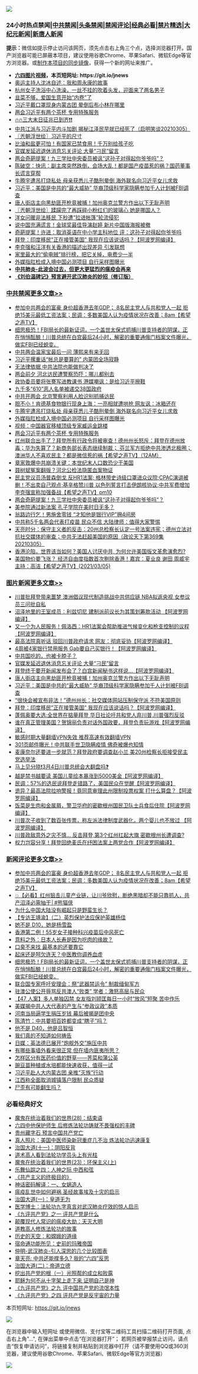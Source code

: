 ![](https://raw.githubusercontent.com/fqnews/bnews/master/64photo/fqnews-qr.jpg)

<div id="tt">
<h3>24小时热点禁闻|<a href="#%E4%B8%AD%E5%85%B1%E7%A6%81%E9%97%BB%E6%9B%B4%E5%A4%9A%E6%96%87%E7%AB%A0">中共禁闻</a>|<a href="#%E5%9B%BE%E7%89%87%E6%96%B0%E9%97%BB%E6%9B%B4%E5%A4%9A%E6%96%87%E7%AB%A0">头条禁闻</a>|<a href="#%E6%96%B0%E9%97%BB%E8%AF%84%E8%AE%BA%E6%9B%B4%E5%A4%9A%E6%96%87%E7%AB%A0">禁闻评论|<a href="#%E5%BF%85%E7%9C%8B%E7%BB%8F%E5%85%B8%E5%A5%BD%E6%96%87">经典必看|<a href="/video.md#%E7%A6%81%E7%89%87%E7%B2%BE%E9%80%89">禁片精选</a>|<a href="https://github.com/fqnews/djy/blob/master/gb/nf1351518.md#1">大纪元新闻</a>|<a href="https://github.com/fqnews/ntdtv/blob/master/gb/prog204.md#1">新唐人新闻</a></h3>
<div><b>提示：</b>微信如提示停止访问该网页，须先点击右上角三个点，选择浏览器打开。国产浏览器可能已屏蔽本项目，建议使用谷歌Chrome、苹果Safari、微软Edge等官方浏览器。或<a href="https://github.com/fqnews/bnews/blob/master/%E5%88%B6%E4%BD%9Cgit%E7%A6%81%E9%97%BB%E9%95%9C%E5%83%8F.md">制作本项目的同步镜像</a>，获得一个新的网址来推广。</div>
<ul>
<li><b><a href="http://d1.bdrive.tk/64.mp4" target="_blank">六四图片视频</a>，本页短网址: https://git.io/jnews</b></li>
<li><a href="/cnnews/20210305/1499213.md">奥运主持人沈冰自述：我和周永康的故事</a></li>
<li><a href="/lifebaike/20210306/1499452.md">杭州女子洗浴中心洗澡，一丝不挂的吹着头发，迎面来了两名男子</a></li>
<li><a href="/cbnews/20210306/1499395.md">韭菜不够，爱国生意开始“内卷”了</a></li>
<li><a href="/comments/20210306/1499370.md">习近平戴口罩现身内蒙古团 晕倒后布小林在哪里</a></li>
<li><a href="/cbnews/20210306/1499669.md">两会习近平有两个茶杯 专用特殊服务</a></li>
<li><a href="/comments/20210305/1499273.md">🔥🔥三大末日征兆已到齐❗❗</a></li>
<li><a href="/bannedvideo/20210306/1499476.md">中共江派与习近平内斗加剧 揭秘江泽民早就已经死了（启明笑谈20210305）</a></li>
<li><a href="/ssgc/20210306/1499403.md">〖兲朝浮世绘〗习近平的尺寸</a></li>
<li><a href="/lifebaike/20210306/1499567.md">比油和盐更可怕！有国家已禁食用！千万别给孩子吃</a></li>
<li><a href="/topimagenews/20210306/1499662.md">官媒发延迟退休消息忘关评论 大量“刁民”留言</a></li>
<li><a href="/cbnews/20210306/1499579.md">两会奇葩提案！九三学社中央委员被讽“这孙子对得起你爷爷吗”？</a></li>
<li><a href="/bannedvideo/20210306/1499431.md">陈破空：快讯：副主席突然跌倒，会场大乱！都是国产疫苗惹的祸？国药董事长谎言穿帮</a></li>
<li><a href="/cbnews/20210306/1499683.md">牛腾宇遭吊打烧私处 母亲获悉儿子酷刑晕倒 海外联名向习近平女儿求救</a></li>
<li><a href="/topimagenews/20210306/1499563.md">习近平：美国是中共的“最大威胁” 华裔顶级科学家隐瞒参加千人计划被FBI调查</a></li>
<li><a href="/topimagenews/20210306/1499615.md">唐人街店主向黑劫匪开枪竟被捕！加州奥克兰警方作出以下无耻声明</a></li>
<li><a href="/ssgc/20210306/1499406.md">〖兲朝浮世绘〗蹂躏完了再踩碎小粉红们的玻璃心 她是哪国人？</a></li>
<li><a href="/worldnews/20210306/1499438.md">洋女问暖非法移民 下秒遭“拉进帐篷”轮流侵犯</a></li>
<li><a href="/yule/20210306/1499367.md">说中国充满谎言！金球奖最佳导演赵婷 新片中国版海报被撤</a></li>
<li><a href="/comments/20210306/1499371.md">奇葩提案！许进：取消英语在中小学主科地位 评：这孙子对得起你爷爷吗</a></li>
<li><a href="/topimagenews/20210305/1499286.md">拜登：印度移民"正在接管美国” 我现在应该说话吗？【阿波罗网编译】</a></li>
<li><a href="/headline/20210306/1499425.md">李克强和汪洋有关香港的描述出现差异 引发联想</a></li>
<li><a href="/lifebaike/20210306/1499638.md">家里最大的“偷电贼”排行榜，把它关掉，电费少一半</a></li>
<li><a href="/cbnews/20210306/1499678.md">外媒指肛检成入境中国必测项目 自行采样图曝光</a></li>
<li><b><a href="/comments/20200211/1275071.md" target="_blank">中共肺炎-此波会过去，但更大更猛烈的瘟疫会再来</a></b></li>
<li><b><a href="/comments/20200207/1272816.md" target="_blank">《刘伯温碑记》预言避开武汉肺炎的妙招（修订版）</a></b></li>
</ul>
</div>

<div class="catlist">
<h3><a href="/cbnews/" target="_blank">中共禁闻</a><span><a href="/cbnews/" target="_blank" rel="nofollow">更多文章>></a></span></h3>
<ul>
<li><a href="/comments/20210306/1499828.md" target="_blank">参加中共两会的富豪 身价超香港去年GDP； 8名民主党人与共和党人一起 拒绝15美元最低工资法案；民调：多数美国人认为疫情状况在改善；8am【希望之声TV】</a></li>
<li><a href="/comments/20210306/1499759.md" target="_blank">细思极恐！FBI局长的最新证词，一个盖世太保式抓捕川普支持者的阴谋，正在悄悄酝酿！川普总统在白宫最后24小时，解密的重要通俄门档案文件曝光，做实FBI已经蜕变。</a></li>
<li><a href="/cbnews/20210306/1499758.md" target="_blank">中共两会温家宝最后一问 薄熙来有来无回</a></li>
<li><a href="/cbnews/20210306/1499757.md" target="_blank">习近平摞重话“帐总是要算的” 内蒙团全场寂静</a></li>
<li><a href="/cbnews/20210306/1499753.md" target="_blank">无法律依据 中共法院也能做判决了</a></li>
<li><a href="/cbnews/20210306/1499739.md" target="_blank">两会前夕 河北访民遭警察恐吓：哪儿都别去</a></li>
<li><a href="/cbnews/20210306/1499735.md" target="_blank">政协委员要将张謇写进教课书 港媒嘲讽：是给习近平擦鞋</a></li>
<li><a href="/cbnews/20210306/1499720.md" target="_blank">九千多“610”恶人名单被递交38国政府</a></li>
<li><a href="/cbnews/20210306/1499714.md" target="_blank">中共开两会 北京警察利用人脸识别抓捕访民</a></li>
<li><a href="/cbnews/20210306/1499707.md" target="_blank">胆不小！肯德基食物银行现身上海：一亮相就遭哄抢 网友讽：冰箱还在</a></li>
<li><a href="/cbnews/20210306/1499683.md" target="_blank">牛腾宇遭吊打烧私处 母亲获悉儿子酷刑晕倒 海外联名向习近平女儿求救</a></li>
<li><a href="/cbnews/20210306/1499678.md" target="_blank">外媒指肛检成入境中国必测项目 自行采样图曝光</a></li>
<li><a href="/cbnews/20210306/1499668.md" target="_blank">视频：中国器官移植顶级专家臧运金跳楼</a></li>
<li><a href="/cbnews/20210306/1499669.md" target="_blank">两会习近平有两个茶杯 专用特殊服务</a></li>
<li><a href="/comments/20210306/1499667.md" target="_blank">红州联合出手了？拜登所有行政令将被审查！德州州长怒斥：拜登在德州放毒；华为失算了？新商务部长表态继续制裁； 芬兰军方拒绝中共渗透北极圈；澳洲华人不喜欢民主？都是微信惹的祸【希望之声TV】（12AM）</a></li>
<li><a href="/cbnews/20210306/1499664.md" target="_blank">章家敦爆中共崩溃关键：本世纪末人口数恐少于美国</a></li>
<li><a href="/cbnews/20210306/1499663.md" target="_blank">聂树斌冤案翻版？河北公检法隐匿血案物证</a></li>
<li><a href="/comments/20210306/1499627.md" target="_blank">民主党议员汤普森倒戈  反HR1法案; 格林带史诗级口罩进众议院;CPAC演讲被删！不出卖自己观点;基辛格赞川普 以色列誓言打击伊朗核协议;中共军费增加 李克强宣称加强备战【希望之声TV】pm10</a></li>
<li><a href="/cbnews/20210306/1499579.md" target="_blank">两会奇葩提案！九三学社中央委员被讽“这孙子对得起你爷爷吗”？</a></li>
<li><a href="/cbnews/20210306/1499578.md" target="_blank">美参院通过新法案 孔子学院在美时日无多？</a></li>
<li><a href="/cbnews/20210306/1499577.md" target="_blank">翁路边行乞！男施舍零钱 “才知他是银行VIP”拥4间房</a></li>
<li><a href="/cbnews/20210306/1499564.md" target="_blank">中共称5千名两会代表打疫苗 民众不信 大陆律师：值得大家警惕</a></li>
<li><a href="/cbnews/20210306/1499562.md" target="_blank">天亮时分：保守主义者的反击：20州总检察长认定一号法案违宪；德州立法对抗社交媒体的审查；中共无法赶超美国的原因（政论天下第369集 20210305）</a></li>
<li><a href="/comments/20210306/1499554.md" target="_blank">香港沦陷，世界该当如何？美国人讨厌中共, 为何允许美国版文革愈演愈烈?</a></li>
<li><a href="/comments/20210306/1499521.md" target="_blank">美国物价要飞涨？   经济自由度指数首次剔除香港！嘉宾：夏业良 谢田  周威宇   主持：高洁【希望之声TV】(2021/03/05)</a></li>

</ul>
</div>
<div class="catlist">
<h3><a href="/topimagenews/" target="_blank">图片新闻</a><span><a href="/topimagenews/" target="_blank" rel="nofollow">更多文章>></a></span></h3>
<ul>
<li><a href="/topimagenews/20210306/1499803.md" target="_blank">川普批拜登带来噩梦 澳洲倡议现代制造挑战中共供应链 NBA拟返央视 女参议员三问批自私</a></li>
<li><a href="/topimagenews/20210306/1499727.md" target="_blank">沼泽地里的王室成员：利兹切尼 建制派前议长为其策划筹款活动 【阿波罗网编译】</a></li>
<li><a href="/topimagenews/20210306/1499712.md" target="_blank">又一个为人民服务！佩洛西：HR1法案会帮助推进气候变化和枪支控制的议程【阿波罗网编译】</a></li>
<li><a href="/topimagenews/20210306/1499705.md" target="_blank">最高法院真听话 驳回川普政府请求 网友：彻底妥协【阿波罗网编译】</a></li>
<li><a href="/topimagenews/20210306/1499676.md" target="_blank">4周被4家银行禁用服务 Gab要自己买银行！【阿波罗网编译】</a></li>
<li><a href="/topimagenews/20210306/1499666.md" target="_blank">中共国吃的，也被卡脖子？</a></li>
<li><a href="/topimagenews/20210306/1499662.md" target="_blank">官媒发延迟退休消息忘关评论 大量“刁民”留言</a></li>
<li><a href="/topimagenews/20210306/1499649.md" target="_blank">拜登终于要开新闻发布会了？白宫新闻秘书这样说&#8230;【阿波罗网编译】</a></li>
<li><a href="/topimagenews/20210306/1499615.md" target="_blank">唐人街店主向黑劫匪开枪竟被捕！加州奥克兰警方作出以下无耻声明</a></li>
<li><a href="/topimagenews/20210306/1499563.md" target="_blank">习近平：美国是中共的“最大威胁” 华裔顶级科学家隐瞒参加千人计划被FBI调查</a></li>
<li><a href="/topimagenews/20210306/1499539.md" target="_blank">“很快会被宣布非法！”德州州长：社交媒体网站压制保守派 不符美国原则</a></li>
<li><a href="/topimagenews/20210305/1499286.md" target="_blank">拜登：印度移民&#8221;正在接管美国” 我现在应该说话吗？【阿波罗网编译】</a></li>
<li><a href="/topimagenews/20210305/1499168.md" target="_blank">蓬佩奥要大选:全世界在掂量拜登 华日社论吁共和党人弃川普,川普强烈反驳</a></li>
<li><a href="/topimagenews/20210305/1499166.md" target="_blank">谁在真正管理美国？贺锦丽负责对话外国政要，拜登负责玩游戏【阿波罗网编译】</a></li>
<li><a href="/comments/20210305/1485911.md" target="_blank">敏感时期大量翻墙VPN失效 推荐高速有效翻墙VPN</a></li>
<li><a href="/topimagenews/20210305/1498891.md" target="_blank">301页邮件曝光！中共联手世卫隐瞒疫情 佛奇被爆也知情</a></li>
<li><a href="/topimagenews/20210305/1498844.md" target="_blank">麦康奈尔还要进一步就范？拜登政府要调查赵小兰 美20州检察长拒接受民主党选举法</a></li>
<li><a href="/comments/20210304/1484906.md" target="_blank">马上见分晓❗3月4日川普总统会大翻盘吗❓</a></li>
<li><a href="/topimagenews/20210304/1497754.md" target="_blank">越是禁书越要读 美国儿童绘本暴涨到5000美金【阿波罗网编译】</a></li>
<li><a href="/topimagenews/20210304/1497751.md" target="_blank">民调：57%的选民说拜登走错路了，美国民众在觉醒【阿波罗网编译】</a></li>
<li><a href="/topimagenews/20210303/1497737.md" target="_blank">诡异？最高法院拉响警报！竟同意审理此州限制投票权案 打什么算盘？【阿波罗网编译】</a></li>
<li><a href="/topimagenews/20210303/1497670.md" target="_blank">饭菜是生肉和金属屑，警卫华府的密歇根州国民卫队士兵食后住院【阿波罗网编译】</a></li>
<li><a href="/topimagenews/20210303/1497668.md" target="_blank">川普次子收到了数百张传票，称左派法律制度武器化，两个婴儿也不放过 【阿波罗网编译】</a></li>
<li><a href="/topimagenews/20210303/1497631.md" target="_blank">川普政敌意外之灾不慎&#8230; 反击拜登,第3个红州扛起大旗 密歇根州长遭调查?</a></li>
<li><a href="/topimagenews/20210303/1497629.md" target="_blank">权力岂容分享！拜登回绝麦氏在纾困法案上两党合作【阿波罗网编译】</a></li>

</ul>
</div>
<div class="catlist">
<h3><a href="/comments/" target="_blank">新闻评论</a><span><a href="/comments/" target="_blank" rel="nofollow">更多文章>></a></span></h3>
<ul>
<li><a href="/comments/20210306/1499828.md" target="_blank">参加中共两会的富豪 身价超香港去年GDP； 8名民主党人与共和党人一起 拒绝15美元最低工资法案；民调：多数美国人认为疫情状况在改善；8am【希望之声TV】</a></li>
<li><a href="/comments/20210306/1499823.md" target="_blank">💥【必看】红州狙击儿童产业链，让川爷欣慰，断绝黑暗却不能只靠抓人，共产沼泽必需抽干│#熊猫侠</a></li>
<li><a href="/comments/20210306/1499818.md" target="_blank">为什么中国大陆没有崛起只是野蛮生长？</a></li>
<li><a href="/comments/20210306/1499813.md" target="_blank">【专访王靖渝】（二）英烈保护法应保护英雄杨佳</a></li>
<li><a href="/comments/20210306/1499801.md" target="_blank">她不是 D10，她是杨雪盈</a></li>
<li><a href="/comments/20210306/1499763.md" target="_blank">香港第二例！55岁女子接种科兴疫苗后中风死亡</a></li>
<li><a href="/comments/20210306/1499762.md" target="_blank">意料之外：日本人长寿是因为吃肉的缘故？</a></li>
<li><a href="/comments/20210306/1499761.md" target="_blank">口臭不来找 最基本的还要靠它</a></li>
<li><a href="/comments/20210306/1499760.md" target="_blank">起床还是呵欠连天？中医教你调养血虚</a></li>
<li><a href="/comments/20210306/1499759.md" target="_blank">细思极恐！FBI局长的最新证词，一个盖世太保式抓捕川普支持者的阴谋，正在悄悄酝酿！川普总统在白宫最后24小时，解密的重要通俄门档案文件曝光，做实FBI已经蜕变。</a></li>
<li><a href="/comments/20210306/1499751.md" target="_blank">联合国专家呼吁安理会：祭“武器禁运令” 制裁缅甸军方</a></li>
<li><a href="/comments/20210306/1499749.md" target="_blank">驻澳公使公开辱骂反共澳人“败类” 学者：激怒高层与民众</a></li>
<li><a href="/comments/20210306/1499747.md" target="_blank">【47 人案】多人单独囚禁 女友指刘颕匡每日一小时“放风”短聚 苦中作乐</a></li>
<li><a href="/comments/20210306/1499725.md" target="_blank">美媒揭中共人大代表的产生与“参政议政”本质</a></li>
<li><a href="/comments/20210306/1499724.md" target="_blank">河南当局逼学生捐压岁钱 幕后被揭是团中央</a></li>
<li><a href="/comments/20210306/1499719.md" target="_blank">陈清竹：中共要把百姓都变成“瞎子”吗？</a></li>
<li><a href="/comments/20210306/1499711.md" target="_blank">他不是 D40，他是吕智恒</a></li>
<li><a href="/comments/20210306/1499710.md" target="_blank">我们真的不知道如何祷告</a></li>
<li><a href="/comments/20210306/1499708.md" target="_blank">日媒：英法德已展开“炮舰外交”施压中共</a></li>
<li><a href="/comments/20210306/1499690.md" target="_blank">有哪些事墙外看来很正常 但在墙内匪夷所思？</a></li>
<li><a href="/comments/20210306/1499687.md" target="_blank">怎样区分有医药价值的野草——荠菜和蒲公英</a></li>
<li><a href="/comments/20210306/1499685.md" target="_blank">豌豆苗种植或水培都能快速收获，值得一试</a></li>
<li><a href="/comments/20210306/1499682.md" target="_blank">习近平赴人大内蒙古团 亲推“灭族”行动</a></li>
<li><a href="/comments/20210306/1499681.md" target="_blank">江西称全面取消城镇落户限制 民众质疑</a></li>
<li><a href="/comments/20210306/1499680.md" target="_blank">尸歪有可能翻生吗？</a></li>

</ul>
</div>

<div class="catlist">
<h3>必看经典好文</h3>
<ul>
<li><a href="/comments/20181228/1054609.md" target="_blank">魔鬼在统治着我们的世界(28)：结束语</a></li>
<li><a href="/comments/20200926/1403542.md" target="_blank">六四中他保护师生 后修炼法轮功铸就不畏强权的丰碑</a></li>
<li><a href="/comments/20210226/1494382.md" target="_blank">贵州藏字石 预言中国共产党亡</a></li>
<li><a href="/comments/20210215/1487728.md" target="_blank">真人照片：美国中医师染新冠重症几不治 炼法轮功迅速康复</a></li>
<li><a href="/cbnews/20180317/915893.md" target="_blank">治国大道(十一)：阴阳反背</a></li>
<li><a href="/comments/20200227/1284657.md" target="_blank">道术高人看到法轮功学员头上有光柱</a></li>
<li><a href="/ssgc/20180904/993719.md" target="_blank">魔鬼在统治着我们的世界(23)：环保主义(上)</a></li>
<li><a href="/tculture/20190101/791144.md" target="_blank">乐舞仙踪之四：人神之际 中西和弦</a></li>
<li><a href="/bookwiki/20171120/858084.md" target="_blank">《共产主义的终极目的》</a></li>
<li><a href="/comments/20200609/1342224.md" target="_blank">神话密码解译：一、女娲造人</a></li>
<li><a href="/comments/20200618/1346823.md" target="_blank">瘟疫乱世中如何避祸 圣经故事埃及十灾的启示</a></li>
<li><a href="/cbnews/20180307/911097.md" target="_blank">治国大道(一)：皇道无为</a></li>
<li><a href="/comments/20200820/1382989.md" target="_blank">医学博士：法轮功九字真言对武汉肺炎疗效的惊人启示</a></li>
<li><a href="/bookonline/20131116/201056.md" target="_blank">《九评共产党》之一 评共产党是什么</a></li>
<li><a href="/comments/20200619/783185.md" target="_blank">颠覆现代人常识的瘟疫大劫：天灭大明</a></li>
<li><a href="/comments/20200805/1375080.md" target="_blank">道教高人修炼法轮功的故事</a></li>
<li><a href="/cbnews/20190219/1083302.md" target="_blank">历史的天空：和嫦娥的道缘</a></li>
<li><a href="/cbnews/20180711/970353.md" target="_blank">宿命通功能所见：史前的玛雅帝国</a></li>
<li><a href="/comments/20200620/1347687.md" target="_blank">仲明-武汉肺炎-引人深思的几个比较图表</a></li>
<li><a href="/comments/20200607/1341003.md" target="_blank">章天亮: 中共还能撑多久? 我的“六四”反思</a></li>
<li><a href="/cbnews/20180308/911611.md" target="_blank">治国大道(二)：帝道立德</a></li>
<li><a href="/comments/20200629/1352460.md" target="_blank">挖出共产党的根（一）光照帮的成立和败露</a></li>
<li><a href="/ccpdope/20190803/1168965.md" target="_blank">耶稣为何不从十字架上走下来 证明自己是神</a></li>
<li><a href="/bookonline/20131116/201045.md" target="_blank">《九评共产党》之九 评中国共产党的流氓本性</a></li>
<li><a href="/bookonline/20131116/201053.md" target="_blank">《九评共产党》之四 评共产党是反宇宙的力量</a></li>

</ul>
</div>

本页短网址: https://git.io/jnews

![](https://raw.githubusercontent.com/fqnews/bnews/master/64photo/fqnews-qr.jpg)

在浏览器中输入短网址 或使用微信、支付宝等二维码工具扫描二维码打开页面, 点击右上角"...", 在弹出菜单中点击“在浏览器打开”； 若网页被举报禁止访问，请点击“恢复申请访问”，将链接复制并粘贴到浏览器中打开（请不要使用QQ或360浏览器，建议使用谷歌Chrome、苹果Safari、微软Edge等官方浏览器）

![](https://raw.githubusercontent.com/fqnews/bnews/master/64photo/wx.jpg)